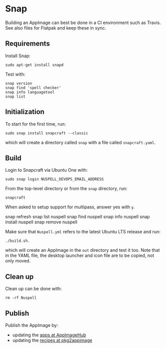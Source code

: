 # Snap

Building an AppImage can best be done in a CI environment such as Travis. See
also files for Flatpak and keep these in sync.

## Requirements

Install Snap:

    sudo apt-get install snapd

Test with:

    snap version
    snap find 'spell checker'
    snap info languagetool
    snap list

## Initialization

To start for the first time, run:

    sudo snap install snapcraft --classic

which will create a directory called `snap` with a file called `snapcraft.yaml`.

## Build

Login to Snapcraft via Ubuntu One with:

    sudo snap login NUSPELL_DEVOPS_EMAIL_ADDRESS

From the top-level directory or from the `snap` directory, run:

    snapcraft

When asked to setup support for multipass, answer yes with `y`.




snap refresh
snap list nuspell
snap find nuspell
snap info nuspell
snap install nuspell
snap remove nuspell



Make sure that `Nuspell.yml` refers to the latest Ubuntu LTS release and run:

    ./build.sh.

which will create an AppImage in the `out` directory and test it too. Note that
in the YAML file, the desktop launcher and icon file are to be copied, not only
moved.

## Clean up

Clean up can be done with:

    rm -rf Nuspell

## Publish

Publish the AppImage by:
- updating the [apps at AppImageHub](https://github.com/AppImage/appimage.github.io/tree/master/apps)
- updating the [recipes at pkg2appimage](https://github.com/AppImage/pkg2appimage/tree/master/recipes)
